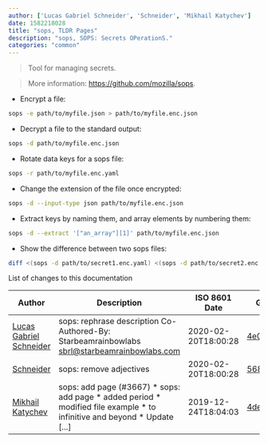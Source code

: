 ```yaml
---
author: ['Lucas Gabriel Schneider', 'Schneider', 'Mikhail Katychev']
date: 1582218028
title: "sops, TLDR Pages"
description: "sops, SOPS: Secrets OPerationS."
categories: "common"
---
```

> Tool for managing secrets.

> More information: <https://github.com/mozilla/sops>.

- Encrypt a file:

```bash
sops -e path/to/myfile.json > path/to/myfile.enc.json
```

- Decrypt a file to the standard output:

```bash
sops -d path/to/myfile.enc.json
```

- Rotate data keys for a sops file:

```bash
sops -r path/to/myfile.enc.yaml
```

- Change the extension of the file once encrypted:

```bash
sops -d --input-type json path/to/myfile.enc.json
```

- Extract keys by naming them, and array elements by numbering them:

```bash
sops -d --extract '["an_array"][1]' path/to/myfile.enc.json
```

- Show the difference between two sops files:

```bash
diff <(sops -d path/to/secret1.enc.yaml) <(sops -d path/to/secret2.enc.yaml)
```
List of changes to this documentation


Author | Description | ISO 8601 Date | GitHub link
------|-----|-----|-----
[Lucas Gabriel Schneider](mailto:casdpa@gmail.com) | sops: rephrase description Co-Authored-By: Starbeamrainbowlabs <sbrl@starbeamrainbowlabs.com> | 2020-02-20T18:00:28 | [4e0d7702df60](https://github.com/tldr-pages/tldr/commit/4e0d7702df6084ddbf7a3e03758d13f7f4ff4338)
[Schneider](mailto:lucas.schneider@sap.com) | sops: remove adjectives | 2020-02-20T18:00:28 | [5682556a79db](https://github.com/tldr-pages/tldr/commit/5682556a79db86bfe8a24e2aa2944e12f4ee9957)
[Mikhail Katychev](mailto:mkatych@gmail.com) | sops: add page (#3667) * sops: add page * added period * modified file example * to infinitive and beyond * Update [...] | 2019-12-24T18:04:03 | [4de3a27bfa92](https://github.com/tldr-pages/tldr/commit/4de3a27bfa922010d17c166609271e5b39c849de)

